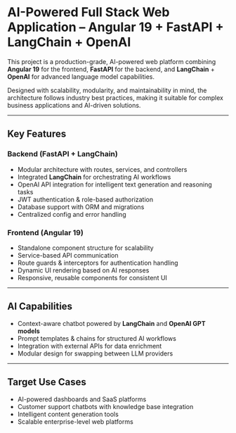 # AI-Powered Full Stack Web Application – Angular 19 + FastAPI + LangChain + OpenAI

This project is a production-grade, AI-powered web platform combining **Angular 19** for the frontend, **FastAPI** for the backend, and **LangChain** + **OpenAI** for advanced language model capabilities.

Designed with scalability, modularity, and maintainability in mind, the architecture follows industry best practices, making it suitable for complex business applications and AI-driven solutions.

---

## Key Features

### Backend (FastAPI + LangChain)
- Modular architecture with routes, services, and controllers
- Integrated **LangChain** for orchestrating AI workflows
- OpenAI API integration for intelligent text generation and reasoning tasks
- JWT authentication & role-based authorization
- Database support with ORM and migrations
- Centralized config and error handling

### Frontend (Angular 19)
- Standalone component structure for scalability
- Service-based API communication
- Route guards & interceptors for authentication handling
- Dynamic UI rendering based on AI responses
- Responsive, reusable components for consistent UI

---

## AI Capabilities
- Context-aware chatbot powered by **LangChain** and **OpenAI GPT models**
- Prompt templates & chains for structured AI workflows
- Integration with external APIs for data enrichment
- Modular design for swapping between LLM providers

---

## Target Use Cases
- AI-powered dashboards and SaaS platforms
- Customer support chatbots with knowledge base integration
- Intelligent content generation tools
- Scalable enterprise-level web platforms
